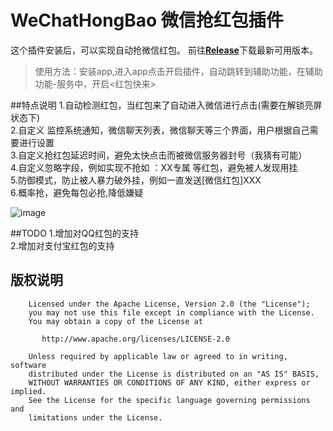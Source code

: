 # WeChatHongBao 微信抢红包插件
这个插件安装后，可以实现自动抢微信红包。
前往[**Release**](https://github.com/tttony3/WeChatHongBao/releases/)下载最新可用版本。
> 使用方法：安装app,进入app点击开启插件，自动跳转到辅助功能，在辅助功能-服务中，开启<红包快来>

##特点说明
1.自动检测红包，当红包来了自动进入微信进行点击(需要在解锁亮屏状态下)   
2.自定义 监控系统通知，微信聊天列表，微信聊天等三个界面，用户根据自己需要进行设置  
3.自定义抢红包延迟时间，避免太快点击而被微信服务器封号（我猜有可能）  
4.自定义忽略字段，例如实现不抢如 ：XX专属 等红包，避免被人发现用挂   
5.防御模式，防止被人暴力破外挂，例如一直发送[微信红包]XXX    
6.概率抢，避免每包必抢,降低嫌疑

![image](https://github.com/tttony3/WeChatHongBao/blob/master/preview.jpg)

##TODO
1.增加对QQ红包的支持  
2.增加对支付宝红包的支持


## 版权说明
```
	Licensed under the Apache License, Version 2.0 (the "License");
	you may not use this file except in compliance with the License.
	You may obtain a copy of the License at

	   http://www.apache.org/licenses/LICENSE-2.0

	Unless required by applicable law or agreed to in writing, software
	distributed under the License is distributed on an "AS IS" BASIS,
	WITHOUT WARRANTIES OR CONDITIONS OF ANY KIND, either express or implied.
	See the License for the specific language governing permissions and
	limitations under the License.

```

